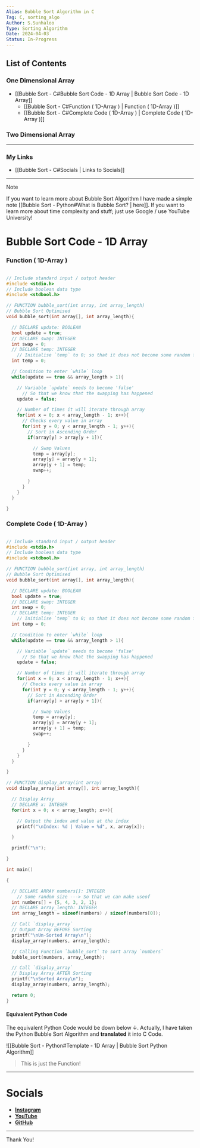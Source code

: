 ```yaml
---
Alias: Bubble Sort Algorithm in C
Tag: C, sorting_algo
Author: S.Sunhaloo
Type: Sorting Algorithm
Date: 2024-04-03
Status: In-Progress
---
```


## List of Contents

### One Dimensional Array

- [[Bubble Sort - C#Bubble Sort Code - 1D Array | Bubble Sort Code - 1D Array]]
	- [[Bubble Sort - C#Function ( 1D-Array ) | Function ( 1D-Array )]]
	- [[Bubble Sort - C#Complete Code ( 1D-Array ) | Complete Code ( 1D-Array )]]

### Two Dimensional Array



---

### My Links

- [[Bubble Sort - C#Socials | Links to Socials]]

---

>[!note]
>If you want to learn more about Bubble Sort Algorithm
>I have made a simple note [[Bubble Sort - Python#What is Bubble Sort? | here]]. If you want to learn more about time complexity and stuff; just use Google / use YouTube University!

# Bubble Sort Code - 1D Array

### Function ( 1D-Array )

```C

// Include standard input / output header
#include <stdio.h>
// Include boolean data type
#include <stdbool.h>

// FUNCTION bubble_sort(int array, int array_length)
// Bubble Sort Optimised
void bubble_sort(int array[], int array_length){

  // DECLARE update: BOOLEAN
  bool update = true;
  // DECLARE swap: INTEGER
  int swap = 0;
  // DECLARE temp: INTEGER
    // Initialise `temp` to 0; so that it does not become some random fucking value due to memory shitting itself
  int temp = 0;

  // Condition to enter `while` loop
  while(update == true && array_length > 1){

    // Variable `update` needs to become 'false'
      // So that we know that the swapping has happened
    update = false;

    // Number of times it will iterate through array
    for(int x = 0; x < array_length - 1; x++){
      // Checks every value in array
      for(int y = 0; y < array_length - 1; y++){
        // Sort in Ascending Order
        if(array[y] > array[y + 1]){

          // Swap Values
          temp = array[y];
          array[y] = array[y + 1];
          array[y + 1] = temp;
          swap++;

        }
      }
    }
  }

}

```

### Complete Code ( 1D-Array )

```C

// Include standard input / output header
#include <stdio.h>
// Include boolean data type
#include <stdbool.h>

// FUNCTION bubble_sort(int array, int array_length)
// Bubble Sort Optimised
void bubble_sort(int array[], int array_length){

  // DECLARE update: BOOLEAN
  bool update = true;
  // DECLARE swap: INTEGER
  int swap = 0;
  // DECLARE temp: INTEGER
    // Initialise `temp` to 0; so that it does not become some random fucking value due to memory shitting itself
  int temp = 0;

  // Condition to enter `while` loop
  while(update == true && array_length > 1){

    // Variable `update` needs to become 'false'
      // So that we know that the swapping has happened
    update = false;

    // Number of times it will iterate through array
    for(int x = 0; x < array_length - 1; x++){
      // Checks every value in array
      for(int y = 0; y < array_length - 1; y++){
        // Sort in Ascending Order
        if(array[y] > array[y + 1]){

          // Swap Values
          temp = array[y];
          array[y] = array[y + 1];
          array[y + 1] = temp;
          swap++;

        }
      }
    }
  }

}

// FUNCTION display_array(int array)
void display_array(int array[], int array_length){

  // Display Array
  // DECLARE x: INTEGER
  for(int x = 0; x < array_length; x++){

    // Output the index and value at the index
    printf("\nIndex: %d | Value = %d", x, array[x]);

  }

  printf("\n");

}

int main()

{

  // DECLARE ARRAY numbers[]: INTEGER
    // Some random size ---> So that we can make useof 
  int numbers[] = {5, 4, 3, 2, 1};
  // DECLARE array_length: INTEGER
  int array_length = sizeof(numbers) / sizeof(numbers[0]);

  // Call `display_array`
  // Output Array BEFORE Sorting
  printf("\nUn-Sorted Array\n");
  display_array(numbers, array_length);

  // Calling Function `bubble_sort` to sort array `numbers`
  bubble_sort(numbers, array_length);

  // Call `display_array`
  // Display Array AFTER Sorting
  printf("\nSorted Array\n");
  display_array(numbers, array_length);

  return 0;
}

```

#### Equivalent Python Code

The equivalent Python Code would be down below $\downarrow$. Actually, I have taken the Python Bubble Sort Algorithm and **translated** it into C Code.

![[Bubble Sort - Python#Template - 1D Array | Bubble Sort Python Algorithm]]

>This is just the Function!

---

# Socials

- [**Instagram**](https://www.instagram.com/s.sunhaloo/)
- [**YouTube**](https://www.youtube.com/@s.sunhaloo539/streams)
- [**GitHub**](https://www.github.com/Sunhaloo)

---
Thank You!
